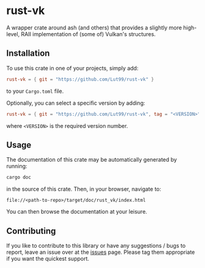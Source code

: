 # rust-vk
A wrapper crate around ash (and others) that provides a slightly more high-level, RAII implementation of (some of) Vulkan's structures.


## Installation
To use this crate in one of your projects, simply add:
```toml
rust-vk = { git = "https://github.com/Lut99/rust-vk" }
```
to your `Cargo.toml` file.

Optionally, you can select a specific version by adding:
```toml
rust-vk = { git = "https://github.com/Lut99/rust-vk", tag = "<VERSION>" }
```
where `<VERSION>` is the required version number.


## Usage
The documentation of this crate may be automatically generated by running:
```bash
cargo doc
```
in the source of this crate. Then, in your browser, navigate to:
```
file://<path-to-repo>/target/doc/rust_vk/index.html
```
You can then browse the documentation at your leisure.


## Contributing
If you like to contribute to this library or have any suggestions / bugs to report, leave an issue over at the [issues](https://github.com/Lut99/rust-vk/issues) page. Please tag them appropriate if you want the quickest support.
